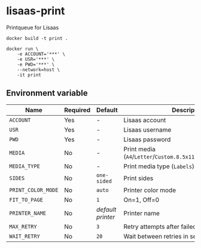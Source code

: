 # lisaas-print
Printqueue for Lisaas

```
docker build -t print .
```

```
docker run \
    -e ACCOUNT='***' \
    -e USR='***' \
    -e PWD='***' \
    --network=host \
    -it print
```


## Environment variable

Name                | Required          | Default           | Description
--------------------|-------------------|-------------------|-------------
`ACCOUNT`           | Yes               | -                 | Lisaas account
`USR`               | Yes               | -                 | Lisaas username
`PWD`               | Yes               | -                 | Lisaas password
`MEDIA`             | No                | -                 | Print media (`A4`/`Letter`/`Custom.8.5x11in`/`Custom.210x297mm`)
`MEDIA_TYPE`        | No                | -                 | Print media type (`Labels`)
`SIDES`             | No                | `one-sided`       | Print sides
`PRINT_COLOR_MODE`  | No                | `auto`            | Printer color mode
`FIT_TO_PAGE`       | No                | `1`               | On=1, Off=0
`PRINTER_NAME`      | No                | _default printer_ | Printer name
`MAX_RETRY`         | No                | `3`               | Retry attempts after failed to print
`WAIT_RETRY`        | No                | `20`              | Wait between retries in seconds
